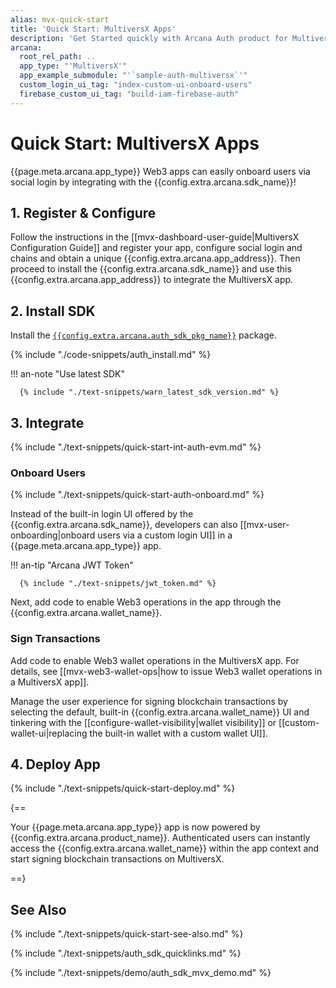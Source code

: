 ```yaml
---
alias: mvx-quick-start
title: 'Quick Start: MultiversX Apps'
description: 'Get Started quickly with Arcana Auth product for MultiversX apps by using these step-by-step instructions. Use the Arcana Developer Dashboard to register the app, get a client ID and then use the client ID to integrate the app with the Arcana Auth SDK.'
arcana:
  root_rel_path: ..
  app_type: "'MultiversX'"
  app_example_submodule: "'`sample-auth-multiversx`'"
  custom_login_ui_tag: "index-custom-ui-onboard-users"
  firebase_custom_ui_tag: "build-iam-firebase-auth"
---
```


# Quick Start: MultiversX Apps

{{page.meta.arcana.app_type}} Web3 apps can easily onboard users via social login by integrating with the {{config.extra.arcana.sdk_name}}!

<!---
## Overview

{% include "./text-snippets/quick-start-overview.md" %}
-->

## 1. Register & Configure

Follow the instructions in the [[mvx-dashboard-user-guide|MultiversX Configuration Guide]] and register your app, configure social login and chains and obtain a unique {{config.extra.arcana.app_address}}. Then proceed to install the {{config.extra.arcana.sdk_name}} and use this {{config.extra.arcana.app_address}} to integrate the MultiversX app.

## 2. Install SDK

Install the [`{{config.extra.arcana.auth_sdk_pkg_name}}`](https://www.npmjs.com/package/@arcana/auth) package.

{% include "./code-snippets/auth_install.md" %}

!!! an-note "Use latest SDK"
  
      {% include "./text-snippets/warn_latest_sdk_version.md" %}

## 3. Integrate

{% include "./text-snippets/quick-start-int-auth-evm.md" %}

### Onboard Users

{% include "./text-snippets/quick-start-auth-onboard.md" %}

Instead of the built-in login UI offered by the {{config.extra.arcana.sdk_name}}, developers can also [[mvx-user-onboarding|onboard users via a custom login UI]] in a {{page.meta.arcana.app_type}} app.

!!! an-tip "Arcana JWT Token"

      {% include "./text-snippets/jwt_token.md" %}

Next, add code to enable Web3 operations in the app through the {{config.extra.arcana.wallet_name}}.

### Sign Transactions

Add code to enable Web3 wallet operations in the MultiversX app. For details, see [[mvx-web3-wallet-ops|how to issue Web3 wallet operations in a MultiversX app]].

Manage the user experience for signing blockchain transactions by selecting the default, built-in {{config.extra.arcana.wallet_name}} UI and tinkering with the [[configure-wallet-visibility|wallet visibility]] or [[custom-wallet-ui|replacing the built-in wallet with a custom wallet UI]]. 

## 4. Deploy App

{% include "./text-snippets/quick-start-deploy.md" %}

{==

Your {{page.meta.arcana.app_type}} app is now powered by {{config.extra.arcana.product_name}}. Authenticated users can instantly access the {{config.extra.arcana.wallet_name}} within the app context and start signing blockchain transactions on MultiversX. 

==}

## See Also

{% include "./text-snippets/quick-start-see-also.md" %}

{% include "./text-snippets/auth_sdk_quicklinks.md" %}

{% include "./text-snippets/demo/auth_sdk_mvx_demo.md" %}